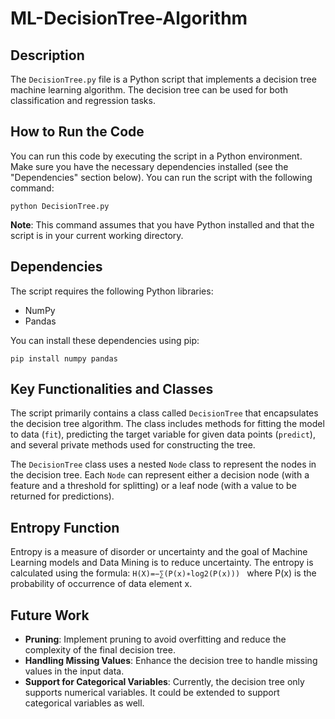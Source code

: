 # ML-DecisionTree-Algorithm

## Description

The `DecisionTree.py` file is a Python script that implements a decision tree machine learning algorithm. The decision tree can be used for both classification and regression tasks. 

## How to Run the Code

You can run this code by executing the script in a Python environment. Make sure you have the necessary dependencies installed (see the "Dependencies" section below). You can run the script with the following command:

```
python DecisionTree.py
```

**Note**: This command assumes that you have Python installed and that the script is in your current working directory.

## Dependencies

The script requires the following Python libraries:

- NumPy
- Pandas

You can install these dependencies using pip:

```
pip install numpy pandas
```

## Key Functionalities and Classes

The script primarily contains a class called `DecisionTree` that encapsulates the decision tree algorithm. The class includes methods for fitting the model to data (`fit`), predicting the target variable for given data points (`predict`), and several private methods used for constructing the tree.

The `DecisionTree` class uses a nested `Node` class to represent the nodes in the decision tree. Each `Node` can represent either a decision node (with a feature and a threshold for splitting) or a leaf node (with a value to be returned for predictions).

## Entropy Function

Entropy is a measure of disorder or uncertainty and the goal of Machine Learning models and Data Mining is to reduce uncertainty. The entropy is calculated using the formula:
```H(X)=−∑(P(x)∗log2(P(x))) ```
where P(x) is the probability of occurrence of data element x.

## Future Work

- **Pruning**: Implement pruning to avoid overfitting and reduce the complexity of the final decision tree.
- **Handling Missing Values**: Enhance the decision tree to handle missing values in the input data.
- **Support for Categorical Variables**: Currently, the decision tree only supports numerical variables. It could be extended to support categorical variables as well.
